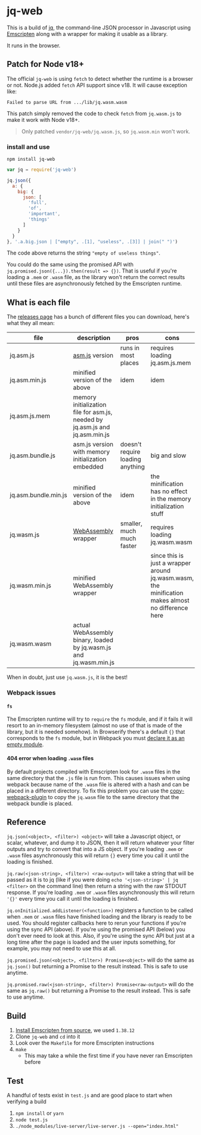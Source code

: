 # jq-web

This is a build of [jq](https://github.com/stedolan/jq), the command-line JSON processor in Javascript using [Emscripten](http://kripken.github.io/emscripten-site/) along with a wrapper for making it usable as a library.

It runs in the browser.

## Patch for Node v18+

The official `jq-web` is using `fetch` to detect whether the runtime is a browser or not. Node.js added `fetch` API support since v18. It will cause exception like:

```text
Failed to parse URL from .../lib/jq.wasm.wasm
```

This patch simply removed the code to check `fetch` from `jq.wasm.js` to make it work with Node v18+.

> Only patched `vendor/jq-web/jq.wasm.js`, so `jq.wasm.min` won't work.

### install and use

```
npm install jq-web
```

```js
var jq = require('jq-web')

jq.json({
  a: {
    big: {
      json: [
        'full',
        'of',
        'important',
        'things'
      ]
    }
  }
}, '.a.big.json | ["empty", .[1], "useless", .[3]] | join(" ")')
```

The code above returns the string `"empty of useless things"`.

You could do the same using the promised API with `jq.promised.json({...}).then(result => {})`. That is useful if you're loading a `.mem` or `.wasm` file, as the library won't return the correct results until these files are asynchronously fetched by the Emscripten runtime.

## What is each file

The [releases page](https://github.com/fiatjaf/jq-web/releases) has a bunch of different files you can download, here's what they all mean:

| file                 | description                                                                  | pros                             | cons                                                                                               |
|----------------------|------------------------------------------------------------------------------|----------------------------------|----------------------------------------------------------------------------------------------------|
| jq.asm.js            | [asm.js](http://asmjs.org/) version                                          | runs in most places              | requires loading jq.asm.js.mem                                                                     |
| jq.asm.min.js        | minified version of the above                                                | idem                             | idem                                                                                               |
| jq.asm.js.mem        | memory initialization file for asm.js, needed by jq.asm.js and jq.asm.min.js |                                  |                                                                                                    |
| jq.asm.bundle.js     | asm.js version with memory initialization embedded                           | doesn't require loading anything | big and slow                                                                                       |
| jq.asm.bundle.min.js | minified version of the above                                                | idem                             | the minification has no effect in the memory initialization stuff                                  |
| jq.wasm.js           | [WebAssembly](https://webassembly.org/) wrapper                              | smaller, much much faster        | requires loading jq.wasm.wasm                                                                      |
| jq.wasm.min.js       | minified WebAssembly wrapper                                                 |                                  | since this is just a wrapper around jq.wasm.wasm, the minification makes almost no difference here |
| jq.wasm.wasm         | actual WebAssembly binary, loaded by jq.wasm.js and jq.wasm.min.js           |                                  |                                                                                                    |

When in doubt, just use `jq.wasm.js`, it is the best!

### Webpack issues

#### `fs`

The Emscripten runtime will try to `require` the `fs` module, and if it fails it will resort to an in-memory filesystem (almost no use of that is made of the library, but it is needed somehow). In Browserify there's a default `{}` that corresponds to the `fs` module, but in Webpack you must [declare it as an empty module](https://github.com/fiatjaf/jq-web/issues/5#issuecomment-342694955).

#### 404 error when loading `.wasm` files

By default projects compiled with Emscripten look for `.wasm` files in the same directory that the `.js` file is run from. This causes issues when using webpack because name of the `.wasm` file is altered with a hash and can be placed in a different directory. To fix this problem you can use the [copy-webpack-plugin](https://github.com/webpack-contrib/copy-webpack-plugin) to copy the `jq.wasm` file to the same directory that the webpack bundle is placed.

## Reference

`jq.json(<object>, <filter>) <object>` will take a Javascript object, or scalar, whatever, and dump it to JSON, then it will return whatever your filter outputs and try to convert that into a JS object. If you're loading `.mem` or `.wasm` files asynchronously this will return `{}` every time you call it until the loading is finished.

`jq.raw(<json-string>, <filter>) <raw-output>` will take a string that will be passed as it is to jq (like if you were doing `echo '<json-string>' | jq <filter>` on the command line) then return a string with the raw STDOUT response. If you're loading `.mem` or `.wasm` files asynchronously this will return `'{}'` every time you call it until the loading is finished.

`jq.onInitialized.addListener(<function>)` registers a function to be called when `.mem` or `.wasm` files have finished loading and the library is ready to be used. You should register callbacks here to rerun your functions if you're using the sync API (above). If you're using the promised API (below) you don't ever need to look at this. Also, if you're using the sync API but just at a long time after the page is loaded and the user inputs something, for example, you may not need to use this at all.

`jq.promised.json(<object>, <filter>) Promise<object>` will do the same as `jq.json()` but returning a Promise to the result instead. This is safe to use anytime.

`jq.promised.raw(<json-string>, <filter>) Promise<raw-output>` will do the same as `jq.raw()` but returning a Promise to the result instead. This is safe to use anytime.

## Build

1. [Install Emscripten from source](https://kripken.github.io/emscripten-site/docs/getting_started/downloads.html#installation-instructions), we used `1.38.12`
2. Clone `jq-web` and `cd` into it
3. Look over the `Makefile` for more Emscripten instructions
4. `make`
    * This may take a while the first time if you have never ran Emscripten before

## Test

A handful of tests exist in `test.js` and are good place to start when verifying a build

1. `npm install` or `yarn`
2. `node test.js`
3. `./node_modules/live-server/live-server.js --open="index.html"`
